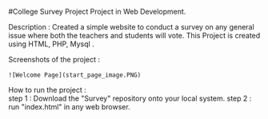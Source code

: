 #College Survey Project
Project in Web Development.

Description : Created a simple website to conduct a survey on any general issue where both the teachers and students will vote.
              This Project is created using HTML, PHP, Mysql .


Screenshots of the project :

    ![Welcome Page](start_page_image.PNG)








How to run the project :          
        step 1 : Download the "Survey" repository onto your local system.
        step 2 : run "index.html" in any web browser.
        
        
                
